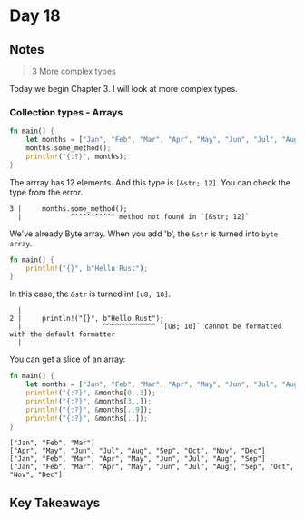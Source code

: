# Day 18

## Notes

> 3 More complex types

Today we begin Chapter 3. I will look at more complex types.

### Collection types - Arrays

```rust
fn main() {
    let months = ["Jan", "Feb", "Mar", "Apr", "May", "Jun", "Jul", "Aug", "Sep", "Oct", "Nov", "Dec"];
    months.some_method();
    println!("{:?}", months);
}
```

The arrray has 12 elements. And this type is `[&str; 12]`.
You can check the type from the error.

```text
3 |     months.some_method();
  |            ^^^^^^^^^^^ method not found in `[&str; 12]`
```

We've already Byte array. When you add 'b', the `&str` is turned into `byte array`.

```rust
fn main() {
    println!("{}", b"Hello Rust");
}
```

In this case, the `&str` is turned int `[u8; 10]`.

```text
  |
2 |     println!("{}", b"Hello Rust");
  |                    ^^^^^^^^^^^^^ `[u8; 10]` cannot be formatted with the default formatter
  |
```

You can get a slice of an array:

```rust
fn main() {
    let months = ["Jan", "Feb", "Mar", "Apr", "May", "Jun", "Jul", "Aug", "Sep", "Oct", "Nov", "Dec"];
    println!("{:?}", &months[0..3]);
    println!("{:?}", &months[3..]);
    println!("{:?}", &months[..9]);
    println!("{:?}", &months[..]);
}
```

```text
["Jan", "Feb", "Mar"]
["Apr", "May", "Jun", "Jul", "Aug", "Sep", "Oct", "Nov", "Dec"]
["Jan", "Feb", "Mar", "Apr", "May", "Jun", "Jul", "Aug", "Sep"]
["Jan", "Feb", "Mar", "Apr", "May", "Jun", "Jul", "Aug", "Sep", "Oct", "Nov", "Dec"]
```

## Key Takeaways
